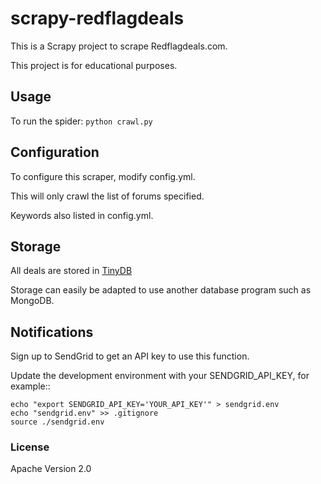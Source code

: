 # scrapy-redflagdeals

This is a Scrapy project to scrape Redflagdeals.com.

This project is for educational purposes.

## Usage

To run the spider:
```python crawl.py```

## Configuration

To configure this scraper, modify config.yml.

This will only crawl the list of forums specified.

Keywords also listed in config.yml.

## Storage

All deals are stored in [TinyDB](https://github.com/msiemens/tinydb)

Storage can easily be adapted to use another database program such as MongoDB.

## Notifications

Sign up to SendGrid to get an API key to use this function.

Update the development environment with your SENDGRID_API_KEY, for example::

    echo "export SENDGRID_API_KEY='YOUR_API_KEY'" > sendgrid.env
    echo "sendgrid.env" >> .gitignore
    source ./sendgrid.env

### License
Apache Version 2.0
